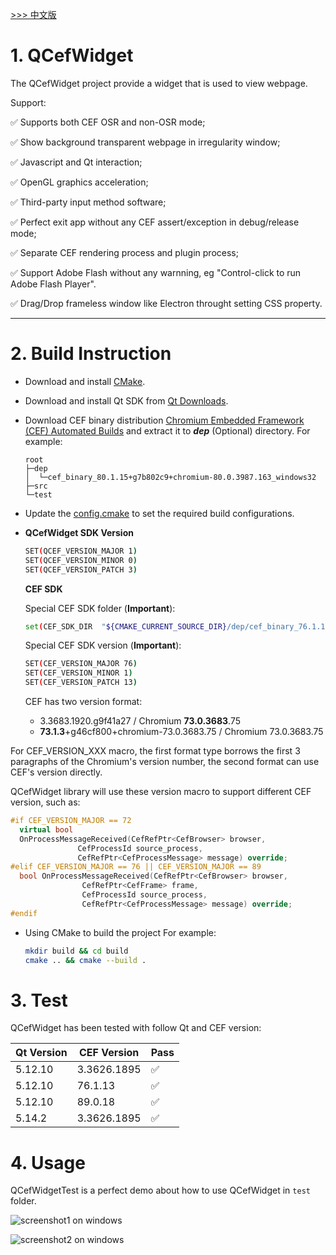 [ >>> 中文版](README_ch.md)

# 1. QCefWidget

The QCefWidget project provide a widget that is used to view webpage. 

Support:

✅ Supports both CEF OSR and non-OSR mode;

✅ Show background transparent webpage in irregularity window;

✅ Javascript and Qt interaction;

✅ OpenGL graphics acceleration;

✅ Third-party input method software;

✅ Perfect exit app without any CEF assert/exception in debug/release mode;

✅ Separate CEF rendering process and plugin process;

✅ Support Adobe Flash without any warnning, eg "Control-click to run Adobe Flash Player".

✅ Drag/Drop frameless window like Electron throught setting CSS property.

---


# 2. Build Instruction
- Download and install [CMake](https://cmake.org/).
- Download and install Qt SDK from [Qt Downloads](https://download.qt.io/archive/qt/).
- Download CEF binary distribution [Chromium Embedded Framework (CEF) Automated Builds](https://cef-builds.spotifycdn.com/index.html) and extract it to ***dep***   (Optional) directory.
  For example:
	```
	root
	├─dep
	│  └─cef_binary_80.1.15+g7b802c9+chromium-80.0.3987.163_windows32
	├─src
	└─test
	```
- Update the [config.cmake](config.cmake) to set the required build configurations.
- 
  **QCefWidget SDK Version**
	```bash
	SET(QCEF_VERSION_MAJOR 1)
	SET(QCEF_VERSION_MINOR 0)
	SET(QCEF_VERSION_PATCH 3)
	```


  **CEF SDK** 
  
  Special CEF SDK folder (**Important**):
	```bash
	set(CEF_SDK_DIR  "${CMAKE_CURRENT_SOURCE_DIR}/dep/cef_binary_76.1.13+gf19c584+chromium-76.0.3809.132_windows32")
	```

  Special CEF SDK version (**Important**):
	```bash
	SET(CEF_VERSION_MAJOR 76)
	SET(CEF_VERSION_MINOR 1)
	SET(CEF_VERSION_PATCH 13)
	```

  CEF has two version format:
	- 3.3683.1920.g9f41a27 / Chromium **73.0.3683**.75
	- **73.1.3**+g46cf800+chromium-73.0.3683.75 / Chromium 73.0.3683.75

For CEF_VERSION_XXX macro, the first format type borrows the first 3 paragraphs of the Chromium's version number, the second format can use CEF's version directly.

QCefWidget library will use these version macro to support different CEF version, such as:
``` c++
#if CEF_VERSION_MAJOR == 72
  virtual bool
  OnProcessMessageReceived(CefRefPtr<CefBrowser> browser,
			   CefProcessId source_process,
			   CefRefPtr<CefProcessMessage> message) override;
#elif CEF_VERSION_MAJOR == 76 || CEF_VERSION_MAJOR == 89
  bool OnProcessMessageReceived(CefRefPtr<CefBrowser> browser,
				CefRefPtr<CefFrame> frame,
				CefProcessId source_process,
				CefRefPtr<CefProcessMessage> message) override;
#endif
```


- Using CMake to build the project
  For example:
	```bash
	mkdir build && cd build
	cmake .. && cmake --build .
	```
# 3. Test
QCefWidget has been tested with follow Qt and CEF version:

|Qt Version|CEF Version|Pass|
|---|---|---|
|5.12.10|3.3626.1895|✅|
|5.12.10|76.1.13|✅|
|5.12.10|89.0.18|✅|
|5.14.2|3.3626.1895|✅|

# 4. Usage
QCefWidgetTest is a perfect demo about how to use QCefWidget in `test` folder.

![screenshot1 on windows](test/Screenshot/screenshot1.png)

![screenshot2 on windows](test/Screenshot/screenshot2.png)
